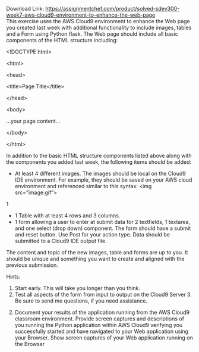 Download Link: https://assignmentchef.com/product/solved-sdev300-week7-aws-cloud9-environment-to-enhance-the-web-page
<br>
This exercise uses the AWS Cloud9 environment to enhance the Web page you created last week with additional functionality to include images, tables and a Form using Python flask. The Web page should include all basic components of the HTML structure including:

&lt;!DOCTYPE html&gt;

&lt;html&gt;

&lt;head&gt;

&lt;title&gt;Page Title&lt;/title&gt;

&lt;/head&gt;

&lt;body&gt;

…your page content…

&lt;/body&gt;

&lt;/html&gt;

In addition to the basic HTML structure components listed above along with the components you added last week, the following items should be added:

<ul>

 <li>At least 4 different images. The images should be local on the Cloud9 IDE environment. For example, they should be saved on your AWS cloud environment and referenced similar to this syntax: &lt;img src=”image.gif”&gt;</li>

</ul>

1




<ul>

 <li>1 Table with at least 4 rows and 3 columns.</li>

 <li>1 form allowing a user to enter at submit data for 2 textfields, 1 textarea, and one select (drop down) component. The form should have a submit and reset button. Use Post for your action type. Data should be submitted to a Cloud9 IDE output file.</li>

</ul>




The content and topic of the new images, table and forms are up to you. It should be unique and something you want to create and aligned with the previous submission.

Hints:

<ol>

 <li>Start early. This will take you longer than you think.</li>

 <li>Test all aspects of the form from input to output on the Cloud9 Server 3. Be sure to send me questions, if you need assistance.</li>

</ol>

2. Document your results of the application running from the AWS Cloud9 classroom environment.  Provide screen captures and descriptions of you running the Python application within AWS Cloud9 verifying you successfully started and have navigated to your Web application using your Browser. Show screen captures of your Web application running on the Browser
